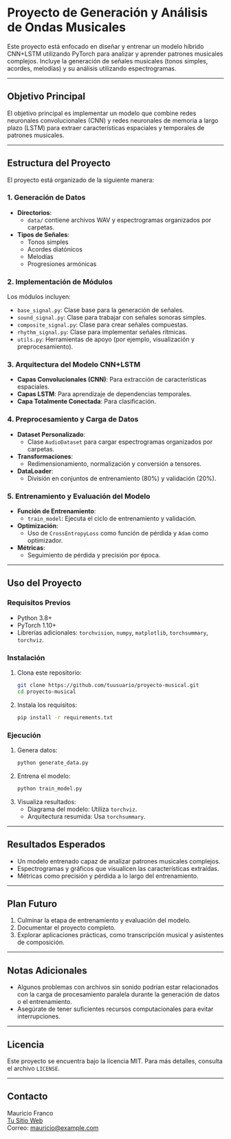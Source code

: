 # Proyecto de Generación y Análisis de Ondas Musicales

Este proyecto está enfocado en diseñar y entrenar un modelo híbrido CNN+LSTM utilizando PyTorch para analizar y aprender patrones musicales complejos. Incluye la generación de señales musicales (tonos simples, acordes, melodías) y su análisis utilizando espectrogramas.

---

## **Objetivo Principal**
El objetivo principal es implementar un modelo que combine redes neuronales convolucionales (CNN) y redes neuronales de memoria a largo plazo (LSTM) para extraer características espaciales y temporales de patrones musicales.

---

## **Estructura del Proyecto**
El proyecto está organizado de la siguiente manera:

### **1. Generación de Datos**
- **Directorios**: 
  - `data/` contiene archivos WAV y espectrogramas organizados por carpetas.
- **Tipos de Señales**: 
  - Tonos simples
  - Acordes diatónicos
  - Melodías
  - Progresiones armónicas

### **2. Implementación de Módulos**
Los módulos incluyen:
- `base_signal.py`: Clase base para la generación de señales.
- `sound_signal.py`: Clase para trabajar con señales sonoras simples.
- `composite_signal.py`: Clase para crear señales compuestas.
- `rhythm_signal.py`: Clase para implementar señales rítmicas.
- `utils.py`: Herramientas de apoyo (por ejemplo, visualización y preprocesamiento).

### **3. Arquitectura del Modelo CNN+LSTM**
- **Capas Convolucionales (CNN)**: Para extracción de características espaciales.
- **Capas LSTM**: Para aprendizaje de dependencias temporales.
- **Capa Totalmente Conectada**: Para clasificación.

### **4. Preprocesamiento y Carga de Datos**
- **Dataset Personalizado**: 
  - Clase `AudioDataset` para cargar espectrogramas organizados por carpetas.
- **Transformaciones**: 
  - Redimensionamiento, normalización y conversión a tensores.
- **DataLoader**: 
  - División en conjuntos de entrenamiento (80%) y validación (20%).

### **5. Entrenamiento y Evaluación del Modelo**
- **Función de Entrenamiento**: 
  - `train_model`: Ejecuta el ciclo de entrenamiento y validación.
- **Optimización**: 
  - Uso de `CrossEntropyLoss` como función de pérdida y `Adam` como optimizador.
- **Métricas**: 
  - Seguimiento de pérdida y precisión por época.

---

## **Uso del Proyecto**

### **Requisitos Previos**
- Python 3.8+
- PyTorch 1.10+
- Librerías adicionales: `torchvision`, `numpy`, `matplotlib`, `torchsummary`, `torchviz`.

### **Instalación**
1. Clona este repositorio:
   ```bash
   git clone https://github.com/tuusuario/proyecto-musical.git
   cd proyecto-musical
   ```
2. Instala los requisitos:
   ```bash
   pip install -r requirements.txt
   ```

### **Ejecución**
1. Genera datos:
   ```bash
   python generate_data.py
   ```
2. Entrena el modelo:
   ```bash
   python train_model.py
   ```
3. Visualiza resultados:
   - Diagrama del modelo: Utiliza `torchviz`.
   - Arquitectura resumida: Usa `torchsummary`.

---

## **Resultados Esperados**
- Un modelo entrenado capaz de analizar patrones musicales complejos.
- Espectrogramas y gráficos que visualicen las características extraídas.
- Métricas como precisión y pérdida a lo largo del entrenamiento.

---

## **Plan Futuro**
1. Culminar la etapa de entrenamiento y evaluación del modelo.
2. Documentar el proyecto completo.
3. Explorar aplicaciones prácticas, como transcripción musical y asistentes de composición.

---

## **Notas Adicionales**
- Algunos problemas con archivos sin sonido podrían estar relacionados con la carga de procesamiento paralela durante la generación de datos o el entrenamiento.
- Asegúrate de tener suficientes recursos computacionales para evitar interrupciones.

---

## **Licencia**
Este proyecto se encuentra bajo la licencia MIT. Para más detalles, consulta el archivo `LICENSE`.

---

## **Contacto**
Mauricio Franco  
[Tu Sitio Web](http://mauranzar.com)  
Correo: mauricio@example.com
